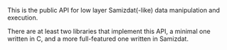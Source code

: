 This is the public API for low layer Samizdat(-like) data
manipulation and execution.

There are at least two libraries that implement this API, a minimal one
written in C, and a more full-featured one written in Samizdat.
